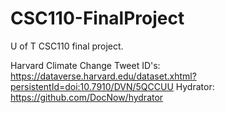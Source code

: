 # CSC110-FinalProject
U of T CSC110 final project.

Harvard Climate Change Tweet ID's: https://dataverse.harvard.edu/dataset.xhtml?persistentId=doi:10.7910/DVN/5QCCUU
Hydrator: https://github.com/DocNow/hydrator
